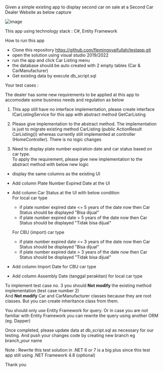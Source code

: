 Given a simple existing app to display second car on sale at a Second Car Dealer Website as below capture

![image](https://user-images.githubusercontent.com/44523673/216550250-27a4e44c-70be-4cfc-ae72-b34f823aa295.png)

This app using technology stack : C#, Entity Framework

How to run this app
- Clone this repository https://github.com/flemingsyaifullah/testapp.git
- open the solution using visual studio 2019/2022
- run the app and click Car Listing menu
- the database should be auto created with 2 empty tables (Car & CarManufacturer)
- Get existing data by execute db_script.sql

Your test cases :

The dealer has some new requirements to be applied at this app to accomodate some business needs and regulation as below

1. This app still have no interface implementation, please create interface ICarListingService for this app with abstract method GetCarListing

2. Please give implementation to the abstract method. 
The implementation is just to migrate existing method CarListing (public ActionResult CarListing()) 
whereas currently still implemented at controller (HomeController). There is no logic changes

3. Need to display plate number expiration date and car status based on car type.</br>
To apply the requirement, please give new implementation to the abstract method with below new logic
- display the same columns as the existing UI
- Add column Plate Number Expired Date at the UI
- Add column Car Status at the UI with below condition</br>
  For local car type
  - if plate number expired date <= 5 years of the date now then Car Status should be displayed "Bisa dijual"
  - if plate number expired date > 5 years of the date now then Car Status should be displayed "Tidak bisa dijual" </br>
  
  For CBU (import) car type
  - if plate number expired date <= 3 years of the date now then Car Status should be displayed "Bisa dijual"
  - if plate number expired date > 3 years of the date now then Car Status should be displayed "Tidak bisa dijual"
- Add column Import Date for CBU car type
- Add column Assembly Date (tanggal perakitan) for local car type
  
To implement test case no. 3 you should <b>Not modify</b> the existing method implementation (test case number 2)</br> 
And <b>Not modify</b> Car and CarManufacturer classes because they are root classes. But you can create inheritance class from them.</br>

You should only use Entity Framework for query. Or in case you are not familiar with Entity Framework you can rewrite the query using another ORM (eg. Dapper)

Once completed, please update data at db_script.sql as necessary for our testing.
And push your changes code by creating new branch eg branch_your name

Note : Rewrite this test solution in .NET 6 or 7 is a big plus since this test app still using .NET Framework 4.8 (optional) 

Thank you
